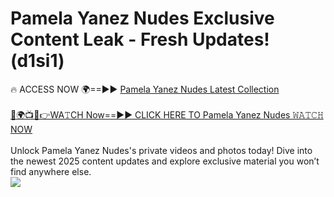# Pamela Yanez Nudes Exclusive Content Leak - Fresh Updates! (d1si1)

🔥 ACCESS NOW 🌍==►► <a href="https://tinyurl.com/2mz8nhtm" rel="nofollow">Pamela Yanez Nudes Latest Collection</a>
<br><br>
[🔴🌍📺📱👉WA𝚃CH Now==►► CLICK HERE TO Pamela Yanez Nudes 𝚆𝙰𝚃𝙲𝙷 NOW](https://tinyurl.com/2mz8nhtm)
<br><br>
Unlock Pamela Yanez Nudes's private videos and photos today! Dive into the newest 2025 content updates and explore exclusive material you won’t find anywhere else.
<br>
<a href="https://tinyurl.com/2mz8nhtm" rel="nofollow" data-target="animated-image.originalLink"><img src="https://camo.githubusercontent.com/8a4f000d20f83aca3bf7ec5f350d767afa0574a8a352519fd8cfa583a6f93a33/68747470733a2f2f692e696d6775722e636f6d2f644a486b345a712e676966" data-canonical-src="https://i.imgur.com/dJHk4Zq.gif" style="max-width: 100%; display: inline-block;" data-target="animated-image.originalImage"></a>
<br>
